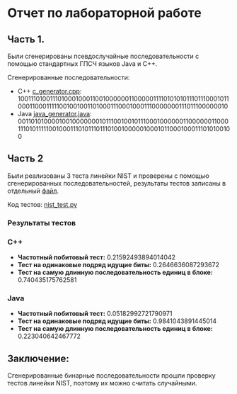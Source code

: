 # Отчет по лабораторной работе

## Часть 1.

Были сгенерированы псевдослучайные последовательности с помощью стандартных ГПСЧ языков Java и C++.

Сгенерированные последовательности:

- C++ [c_generator.cpp](https://github.com/IvanAlehin/isb/blob/lab2-var1/lab_2/c_generator.cpp):
    10011101001110100010001100100000011000001111010101011101110001011000110001111100100100110100011100010001110000000111011100000010
- Java [java_generator.java](https://github.com/IvanAlehin/isb/blob/lab2-var1/lab_2/java_generator.java):
    00110101000010010000000101110010010111000100000011000000110001110101111100100011101011101110100100000100010110001000111010100100

## Часть 2

Были реализованы 3 теста линейки NIST и проверены с помощью сгенерированных последовательностей, результаты тестов записаны в отдельный [файл](https://github.com/IvanAlehin/isb/blob/lab2-var1/lab_2/tests_results.txt).

Код тестов: [nist_test.py](https://github.com/IvanAlehin/isb/blob/lab2-var1/lab_2/nist_tests.py)

### Результаты тестов
### C++
- **Частотный побитовый тест:** 0.21592493894014042
- **Тест на одинаковые подряд идущие биты:** 0.2646636087293672
- **Тест на самую длинную последовательность единиц в блоке:** 0.740435175762581
  
### Java
- **Частотный побитовый тест:** 0.05182992721790971
- **Тест на одинаковые подряд идущие биты:** 0.9841043891445014
- **Тест на самую длинную последовательность единиц в блоке:** 0.223040642467772

## Заключение:
Сгенерированные бинарные последовательности прошли проверку тестов линейки NIST, поэтому их можно считать случайными.